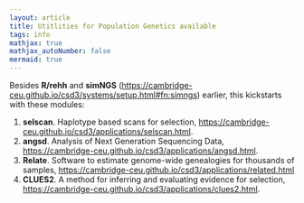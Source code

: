 ```yaml
---
layout: article
title: Utitlities for Population Genetics available
tags: info
mathjax: true
mathjax_autoNumber: false
mermaid: true
---
```


Besides **R/rehh** and **simNGS** (<https://cambridge-ceu.github.io/csd3/systems/setup.html#fn:simngs>) earlier, this kickstarts with these modules:

1. **selscan**. Haplotype based scans for selection, <https://cambridge-ceu.github.io/csd3/applications/selscan.html>.
2. **angsd**. Analysis of Next Generation Sequencing Data, <https://cambridge-ceu.github.io/csd3/applications/angsd.html>.
3. **Relate**. Software to estimate genome-wide genealogies for thousands of samples, <https://cambridge-ceu.github.io/csd3/applications/related.html>
4. **CLUES2**. A method for inferring and evaluating evidence for selection, <https://cambridge-ceu.github.io/csd3/applications/clues2.html>.
